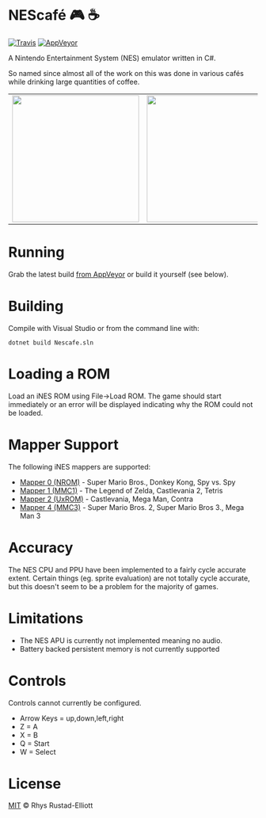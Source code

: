 # NEScafé :video_game: :coffee:
[![Travis](https://img.shields.io/travis/GunshipPenguin/nescafe/master.svg)](https://travis-ci.org/GunshipPenguin/nescafe/)
[![AppVeyor](https://ci.appveyor.com/api/projects/status/wlachyvx7o80tr94/branch/master?svg=true)](https://ci.appveyor.com/project/GunshipPenguin/nescafe)

A Nintendo Entertainment System (NES) emulator written in C#.

So named since almost all of the work on this was done in various cafés while 
drinking large quantities of coffee.

<table align="center">
    <tr>
        <td>
            <img src="https://i.imgur.com/xrJ6Yir.gif" width="256px">
        </td>
        <td>
            <img src="https://i.imgur.com/Wjd4onH.gif" width="256px">
        </td>
        <td>
            <img src="https://i.imgur.com/rYfov9J.gif" width="256px">
        </td>
    </tr>
</table>

# Running

Grab the latest build [from AppVeyor](https://ci.appveyor.com/project/GunshipPenguin/nescafe/build/artifacts) or build it yourself (see below).

# Building

Compile with Visual Studio or from the command line with:

`dotnet build Nescafe.sln`

# Loading a ROM

Load an iNES ROM using File->Load ROM. The game should start immediately
or an error will be displayed indicating why the ROM could not be loaded.

# Mapper Support

The following iNES mappers are supported:

- [Mapper 0 (NROM)](https://wiki.nesdev.com/w/index.php/NROM) - Super Mario Bros., Donkey Kong, Spy vs. Spy
- [Mapper 1 (MMC1)](https://wiki.nesdev.com/w/index.php/MMC1) - The Legend of Zelda, Castlevania 2, Tetris
- [Mapper 2 (UxROM)](https://wiki.nesdev.com/w/index.php/UxROM) - Castlevania, Mega Man, Contra
- [Mapper 4 (MMC3)](https://wiki.nesdev.com/w/index.php/MMC3) - Super Mario Bros. 2, Super Mario Bros 3., Mega Man 3

# Accuracy

The NES CPU and PPU have been implemented to a fairly cycle accurate extent. Certain things (eg. sprite evaluation) are not totally cycle accurate, but this doesn't seem to be a problem for the majority of games.

# Limitations

- The NES APU is currently not implemented meaning no audio.
- Battery backed persistent memory is not currently supported

# Controls

Controls cannot currently be configured.

- Arrow Keys = up,down,left,right
- Z = A
- X = B
- Q = Start
- W = Select

# License

[MIT](https://github.com/GunshipPenguin/nescafe/blob/master/LICENSE) © Rhys Rustad-Elliott
